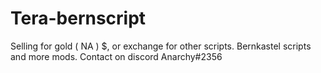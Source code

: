 # Tera-bernscript
Selling for gold ( NA ) $, or exchange for other scripts. Bernkastel scripts and more mods. Contact on discord Anarchy#2356
